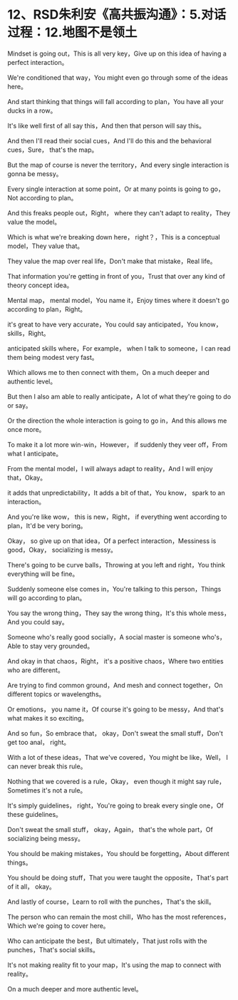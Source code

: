 # 12、RSD朱利安《高共振沟通》：5.对话过程：12.地图不是领土

Mindset is going out，This is all very key，Give up on this idea of having a perfect interaction。

We're conditioned that way，You might even go through some of the ideas here。

And start thinking that things will fall according to plan，You have all your ducks in a row。

It's like well first of all say this，And then that person will say this。

And then I'll read their social cues，And I'll do this and the behavioral cues，Sure， that's the map。

But the map of course is never the territory，And every single interaction is gonna be messy。

Every single interaction at some point，Or at many points is going to go，Not according to plan。

And this freaks people out，Right， where they can't adapt to reality，They value the model。

Which is what we're breaking down here， right？，This is a conceptual model，They value that。

They value the map over real life，Don't make that mistake，Real life。

That information you're getting in front of you，Trust that over any kind of theory concept idea。

Mental map， mental model，You name it，Enjoy times where it doesn't go according to plan，Right。

 it's great to have very accurate，You could say anticipated，You know， skills，Right。

 anticipated skills where，For example， when I talk to someone，I can read them being modest very fast。

Which allows me to then connect with them，On a much deeper and authentic level。

But then I also am able to really anticipate，A lot of what they're going to do or say。

Or the direction the whole interaction is going to go in，And this allows me once more。

To make it a lot more win-win，However， if suddenly they veer off，From what I anticipate。

From the mental model，I will always adapt to reality，And I will enjoy that，Okay。

 it adds that unpredictability，It adds a bit of that，You know， spark to an interaction。

And you're like wow， this is new，Right， if everything went according to plan，It'd be very boring。

Okay， so give up on that idea，Of a perfect interaction，Messiness is good，Okay， socializing is messy。

There's going to be curve balls，Throwing at you left and right，You think everything will be fine。

Suddenly someone else comes in，You're talking to this person，Things will go according to plan。

You say the wrong thing，They say the wrong thing，It's this whole mess，And you could say。

Someone who's really good socially，A social master is someone who's，Able to stay very grounded。

And okay in that chaos，Right， it's a positive chaos，Where two entities who are different。

Are trying to find common ground，And mesh and connect together，On different topics or wavelengths。

Or emotions， you name it，Of course it's going to be messy，And that's what makes it so exciting。

And so fun，So embrace that， okay，Don't sweat the small stuff，Don't get too anal， right。

With a lot of these ideas，That we've covered，You might be like，Well， I can never break this rule。

Nothing that we covered is a rule，Okay， even though it might say rule，Sometimes it's not a rule。

It's simply guidelines， right，You're going to break every single one，Of these guidelines。

Don't sweat the small stuff， okay，Again， that's the whole part，Of socializing being messy。

You should be making mistakes，You should be forgetting，About different things。

You should be doing stuff，That you were taught the opposite，That's part of it all， okay。

And lastly of course，Learn to roll with the punches，That's the skill。

The person who can remain the most chill，Who has the most references，Which we're going to cover here。

Who can anticipate the best，But ultimately，That just rolls with the punches，That's social skills。

It's not making reality fit to your map，It's using the map to connect with reality。

On a much deeper and more authentic level。
